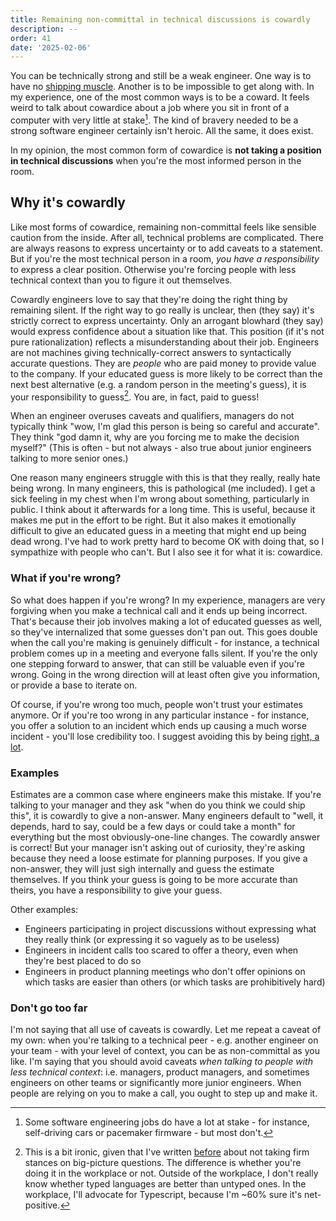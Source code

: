 ```yaml
---
title: Remaining non-committal in technical discussions is cowardly
description: --
order: 41
date: '2025-02-06'
---
```


You can be technically strong and still be a weak engineer. One way is to have no [shipping muscle](/how-to-ship). Another is to be impossible to get along with. In my experience, one of the most common ways is to be a coward. It feels weird to talk about cowardice about a job where you sit in front of a computer with very little at stake[^1]. The kind of bravery needed to be a strong software engineer certainly isn't heroic. All the same, it does exist. 

In my opinion, the most common form of cowardice is **not taking a position in technical discussions** when you're the most informed person in the room.

## Why it's cowardly

Like most forms of cowardice, remaining non-committal feels like sensible caution from the inside. After all, technical problems are complicated. There are always reasons to express uncertainty or to add caveats to a statement. But if you're the most technical person in a room, _you have a responsibility_ to express a clear position. Otherwise you're forcing people with less technical context than you to figure it out themselves.

Cowardly engineers love to say that they're doing the right thing by remaining silent. If the right way to go really is unclear, then (they say) it's strictly correct to express uncertainty. Only an arrogant blowhard (they say) would express confidence about a situation like that. This position (if it's not pure rationalization) reflects a misunderstanding about their job. Engineers are not machines giving technically-correct answers to syntactically accurate questions. They are _people_ who are paid money to provide value to the company. If your educated guess is more likely to be correct than the next best alternative (e.g. a random person in the meeting's guess), it is your responsibility to guess[^2]. You are, in fact, paid to guess!

When an engineer overuses caveats and qualifiers, managers do not typically think "wow, I'm glad this person is being so careful and accurate". They think "god damn it, why are you forcing me to make the decision myself?" (This is often - but not always - also true about junior engineers talking to more senior ones.)

One reason many engineers struggle with this is that they really, really hate being wrong. In many engineers, this is pathological (me included). I get a sick feeling in my chest when I'm wrong about something, particularly in public. I think about it afterwards for a long time. This is useful, because it makes me put in the effort to be right. But it also makes it emotionally difficult to give an educated guess in a meeting that might end up being dead wrong. I've had to work pretty hard to become OK with doing that, so I sympathize with people who can't. But I also see it for what it is: cowardice.

### What if you're wrong?

So what does happen if you're wrong? In my experience, managers are very forgiving when you make a technical call and it ends up being incorrect. That's because their job involves making a lot of educated guesses as well, so they've internalized that some guesses don't pan out. This goes double when the call you're making is genuinely difficult - for instance, a technical problem comes up in a meeting and everyone falls silent. If you're the only one stepping forward to answer, that can still be valuable even if you're wrong. Going in the wrong direction will at least often give you information, or provide a base to iterate on.

Of course, if you're wrong too much, people won't trust your estimates anymore. Or if you're too wrong in any particular instance - for instance, you offer a solution to an incident which ends up causing a much worse incident - you'll lose credibility too. I suggest avoiding this by being [right, a lot](/being-right-a-lot).

### Examples

Estimates are a common case where engineers make this mistake. If you're talking to your manager and they ask "when do you think we could ship this", it is cowardly to give a non-answer. Many engineers default to "well, it depends, hard to say, could be a few days or could take a month" for everything but the most obviously-one-line changes. The cowardly answer is correct! But your manager isn't asking out of curiosity, they're asking because they need a loose estimate for planning purposes. If you give a non-answer, they will just sigh internally and guess the estimate themselves. If you think your guess is going to be more accurate than theirs, you have a responsibility to give your guess.

Other examples:
- Engineers participating in project discussions without expressing what they really think (or expressing it so vaguely as to be useless)
- Engineers in incident calls too scared to offer a theory, even when they're best placed to do so
- Engineers in product planning meetings who don't offer opinions on which tasks are easier than others (or which tasks are prohibitively hard)

### Don't go too far

I'm not saying that all use of caveats is cowardly. Let me repeat a caveat of my own: when you're talking to a technical peer - e.g. another engineer on your team - with your level of context, you can be as non-committal as you like. I'm saying that you should avoid caveats _when talking to people with less technical context_: i.e. managers, product managers, and sometimes engineers on other teams or significantly more junior engineers. When people are relying on you to make a call, you ought to step up and make it.

[^1]: Some software engineering jobs do have a lot at stake - for instance, self-driving cars or pacemaker firmware - but most don't.

[^2]: This is a bit ironic, given that I've written [before](/confidence) about not taking firm stances on big-picture questions. The difference is whether you're doing it in the workplace or not. Outside of the workplace, I don't really know whether typed languages are better than untyped ones. In the workplace, I'll advocate for Typescript, because I'm ~60% sure it's net-positive.